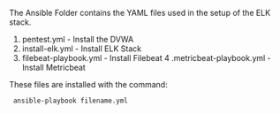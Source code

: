 The Ansible Folder contains the YAML files used in the setup of the ELK stack. 

1. pentest.yml - Install the DVWA
2. install-elk.yml - Install ELK Stack
3. filebeat-playbook.yml - Install Filebeat
4 .metricbeat-playbook.yml - Install Metricbeat

These files are installed with the command: 

     ansible-playbook filename.yml
     
     



